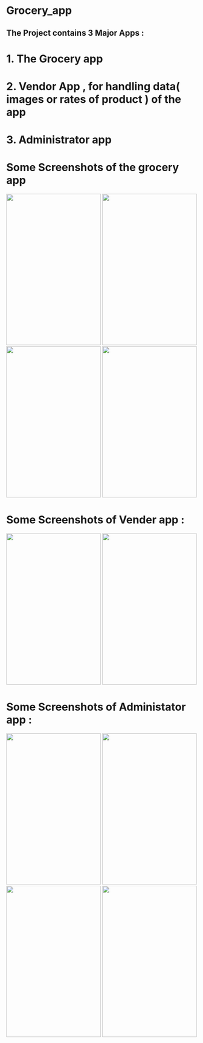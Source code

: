 # Grocery_app
## The Project contains 3 Major Apps :

# 1. The Grocery app 
# 2. Vendor App  , for handling data( images or rates of product ) of the app 
# 3. Administrator app


# Some Screenshots of the grocery app

<p float="left">
<img src="https://user-images.githubusercontent.com/63071549/158141066-246af60d-9bd0-44d9-86df-a3593f0e6703.jpeg" width="250" height="400">


<img src="https://user-images.githubusercontent.com/63071549/158141095-6a4f3566-156d-4a4a-9f00-1747ea7a1594.jpeg" width="250" height="400">
<img src="https://user-images.githubusercontent.com/63071549/158145814-58009b8d-2e78-4dc9-b563-c3d73ec1539b.jpeg" width="250" height="400">
<img src="https://user-images.githubusercontent.com/63071549/158141106-847a1570-bf3e-4f20-8add-f7bfd5717c0b.jpeg" width="250" height="400">


</p>



# Some Screenshots of Vender app :

<p float="left">
<img src="https://user-images.githubusercontent.com/63071549/158141101-928ef8e1-ff60-4397-b759-afc1108019de.jpeg" width="250" height="400">


<img src="https://user-images.githubusercontent.com/63071549/158143218-94a84811-ebf0-4d65-b83c-80ccae7edc77.jpeg" width="250" height="400">


</p>

# Some Screenshots of Administator app :


<p float="left">
<img src="https://user-images.githubusercontent.com/63071549/158143852-b1817029-eadc-4e8b-8e17-1990e5f62cc5.jpeg" width="250" height="400">


<img src="https://user-images.githubusercontent.com/63071549/158143858-b9194a0a-231f-4562-8bc4-b6fb1ac70743.jpeg" width="250" height="400">
<img src="https://user-images.githubusercontent.com/63071549/158143865-1c012a8d-e06f-45c1-9c41-3aabf969bb3f.jpeg" width="250" height="400">
<img src="https://user-images.githubusercontent.com/63071549/158143875-e6b1e597-0dd8-42ba-ad5d-0d2fccdd3f28.jpeg" width="250" height="400">


</p>
